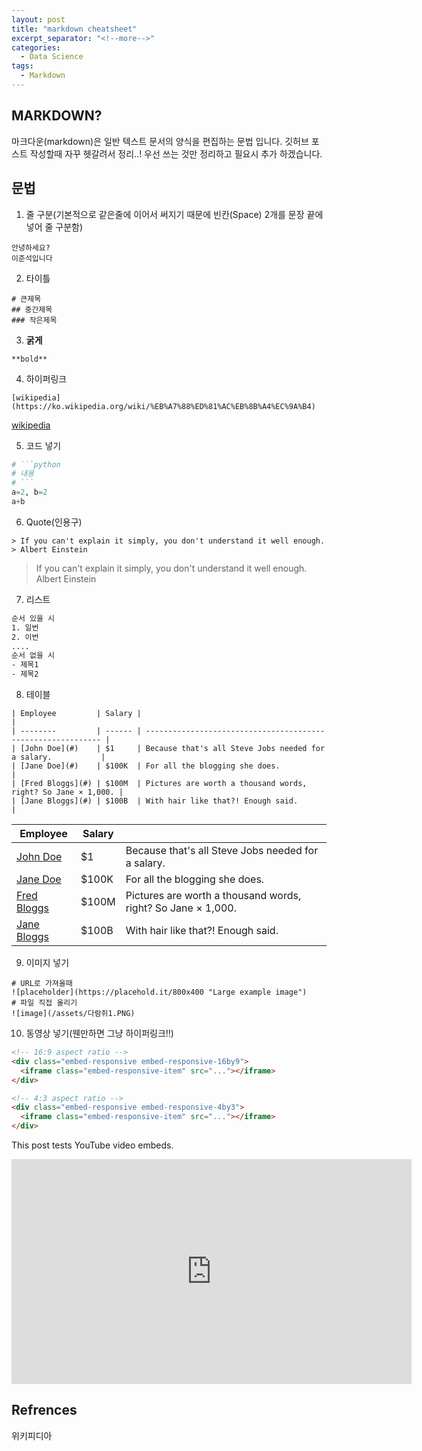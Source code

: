 ```yaml
---
layout: post
title: "markdown cheatsheet"
excerpt_separator: "<!--more-->"
categories:
  - Data Science
tags:
  - Markdown
---
```


## MARKDOWN?
마크다운(markdown)은 일반 텍스트 문서의 양식을 편집하는 문법 입니다. 깃허브 포스트 작성할때 자꾸 헷갈려서 정리..! 우선 쓰는 것만 정리하고 필요시 추가 하겠습니다.

## 문법

1. 줄 구분(기본적으로 같은줄에 이어서 써지기 때문에 빈칸(Space) 2개를 문장 끝에 넣어 줄 구분함)
```
안녕하세요?  
이준석입니다
```

2. 타이틀
```
# 큰제목
## 중간제목
### 작은제목
```

3. **굵게**
```
**bold**
```

4. 하이퍼링크
```
[wikipedia](https://ko.wikipedia.org/wiki/%EB%A7%88%ED%81%AC%EB%8B%A4%EC%9A%B4)
```
[wikipedia](https://ko.wikipedia.org/wiki/%EB%A7%88%ED%81%AC%EB%8B%A4%EC%9A%B4)

5. 코드 넣기
```python
# ```python
# 내용
# ```
a=2, b=2
a+b
```

6. Quote(인용구)

```
> If you can't explain it simply, you don't understand it well enough.  
> Albert Einstein
```
> If you can't explain it simply, you don't understand it well enough.  
> Albert Einstein


7. 리스트
```html
순서 있을 시
1. 일번
2. 이번
....
순서 없을 시
- 제목1
- 제목2
```

8. 테이블
```
| Employee         | Salary |                                                              |
| --------         | ------ | ------------------------------------------------------------ |
| [John Doe](#)    | $1     | Because that's all Steve Jobs needed for a salary.           |
| [Jane Doe](#)    | $100K  | For all the blogging she does.                               |
| [Fred Bloggs](#) | $100M  | Pictures are worth a thousand words, right? So Jane × 1,000. |
| [Jane Bloggs](#) | $100B  | With hair like that?! Enough said.                           |
```
| Employee         | Salary |                                                              |
| --------         | ------ | ------------------------------------------------------------ |
| [John Doe](#)    | $1     | Because that's all Steve Jobs needed for a salary.           |
| [Jane Doe](#)    | $100K  | For all the blogging she does.                               |
| [Fred Bloggs](#) | $100M  | Pictures are worth a thousand words, right? So Jane × 1,000. |
| [Jane Bloggs](#) | $100B  | With hair like that?! Enough said.                           |


9. 이미지 넣기
```
# URL로 가져올때
![placeholder](https://placehold.it/800x400 "Large example image")
# 파일 직접 올리기
![image](/assets/다람쥐1.PNG)
```


10. 동영상 넣기(웬만하면 그냥 하이퍼링크!!)

```html
<!-- 16:9 aspect ratio -->
<div class="embed-responsive embed-responsive-16by9">
  <iframe class="embed-responsive-item" src="..."></iframe>
</div>

<!-- 4:3 aspect ratio -->
<div class="embed-responsive embed-responsive-4by3">
  <iframe class="embed-responsive-item" src="..."></iframe>
</div>
```

This post tests YouTube video embeds.

<div class="embed-responsive embed-responsive-16by9">
  <iframe width="640" height="360" src="https://www.youtube-nocookie.com/embed/l2Of1-d5E5o?controls=0&amp;" frameborder="0" allowfullscreen></iframe>
</div>


## Refrences
위키피디아


